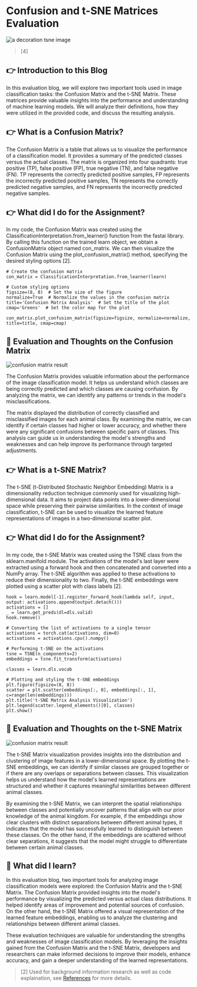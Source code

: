 # Confusion and t-SNE Matrices Evaluation

![a decoration tsne image](/images/tsne-python.jpeg)
> [4]

## 👉 Introduction to this Blog
In this evaluation blog, we will explore two important tools used in image classification tasks: the Confusion Matrix and the t-SNE Matrix. These matrices provide valuable insights into the performance and understanding of machine learning models. We will analyze their definitions, how they were utilized in the provided code, and discuss the resulting analysis.

## 👉 What is a Confusion Matrix?
The Confusion Matrix is a table that allows us to visualize the performance of a classification model. It provides a summary of the predicted classes versus the actual classes. The matrix is organized into four quadrants: true positive (TP), false positive (FP), true negative (TN), and false negative (FN). TP represents the correctly predicted positive samples, FP represents the incorrectly predicted positive samples, TN represents the correctly predicted negative samples, and FN represents the incorrectly predicted negative samples.

## 👉 What did I do for the Assignment?
In my code, the Confusion Matrix was created using the ClassificationInterpretation.from_learner() function from the fastai library. By calling this function on the trained learn object, we obtain a ConfusionMatrix object named con_matrix. We can then visualize the Confusion Matrix using the plot_confusion_matrix() method, specifying the desired styling options [2].

```
# Create the confusion matrix
con_matrix = ClassificationInterpretation.from_learner(learn)

# Custom styling options
figsize=(8, 8)  # Set the size of the figure
normalize=True  # Normalize the values in the confusion matrix
title='Confusion Matrix Analysis'  # Set the title of the plot
cmap='Greens'  # Set the color map for the plot

con_matrix.plot_confusion_matrix(figsize=figsize, normalize=normalize, title=title, cmap=cmap)

```

## 🧠 Evaluation and Thoughts on the Confusion Matrix

![confusion matrix result](/images/confusionmatrix.png)

The Confusion Matrix provides valuable information about the performance of the image classification model. It helps us understand which classes are being correctly predicted and which classes are causing confusion. By analyzing the matrix, we can identify any patterns or trends in the model's misclassifications.

The matrix displayed the distribution of correctly classified and misclassified images for each animal class. By examining the matrix, we can identify if certain classes had higher or lower accuracy, and whether there were any significant confusions between specific pairs of classes. This analysis can guide us in understanding the model's strengths and weaknesses and can help improve its performance through targeted adjustments.


## 👉 What is a t-SNE Matrix?
The t-SNE (t-Distributed Stochastic Neighbor Embedding) Matrix is a dimensionality reduction technique commonly used for visualizing high-dimensional data. It aims to project data points into a lower-dimensional space while preserving their pairwise similarities. In the context of image classification, t-SNE can be used to visualize the learned feature representations of images in a two-dimensional scatter plot.

## 👉 What did I do for the Assignment?
In my code, the t-SNE Matrix was created using the TSNE class from the sklearn.manifold module. The activations of the model's last layer were extracted using a forward hook and then concatenated and converted into a NumPy array. The t-SNE algorithm was applied to these activations to reduce their dimensionality to two. Finally, the t-SNE embeddings were plotted using a scatter plot with class labels [2].

```
hook = learn.model[-1].register_forward_hook(lambda self, input, output: activations.append(output.detach()))
activations = []
_ = learn.get_preds(dl=dls.valid)
hook.remove()

# Converting the list of activations to a single tensor
activations = torch.cat(activations, dim=0)
activations = activations.cpu().numpy()

# Performing t-SNE on the activations
tsne = TSNE(n_components=2)
embeddings = tsne.fit_transform(activations)

classes = learn.dls.vocab

# Plotting and styling the t-SNE embeddings
plt.figure(figsize=(8, 8))
scatter = plt.scatter(embeddings[:, 0], embeddings[:, 1], c=range(len(embeddings)))
plt.title('t-SNE Matrix Analysis Visualization')
plt.legend(scatter.legend_elements()[0], classes)
plt.show()

```

## 🧠 Evaluation and Thoughts on the t-SNE Matrix

![confusion matrix result](/images/t-SNEmatrix.png)

The t-SNE Matrix visualization provides insights into the distribution and clustering of image features in a lower-dimensional space. By plotting the t-SNE embeddings, we can identify if similar classes are grouped together or if there are any overlaps or separations between classes. This visualization helps us understand how the model's learned representations are structured and whether it captures meaningful similarities between different animal classes.

By examining the t-SNE Matrix, we can interpret the spatial relationships between classes and potentially uncover patterns that align with our prior knowledge of the animal kingdom. For example, if the embeddings show clear clusters with distinct separations between different animal types, it indicates that the model has successfully learned to distinguish between these classes. On the other hand, if the embeddings are scattered without clear separations, it suggests that the model might struggle to differentiate between certain animal classes.

## 🤔 What did I learn?

In this evaluation blog, two important tools for analyzing image classification models were explored: the Confusion Matrix and the t-SNE Matrix. The Confusion Matrix provided insights into the model's performance by visualizing the predicted versus actual class distributions. It helped identify areas of improvement and potential sources of confusion. On the other hand, the t-SNE Matrix offered a visual representation of the learned feature embeddings, enabling us to analyze the clustering and relationships between different animal classes.

These evaluation techniques are valuable for understanding the strengths and weaknesses of image classification models. By leveraging the insights gained from the Confusion Matrix and the t-SNE Matrix, developers and researchers can make informed decisions to improve their models, enhance accuracy, and gain a deeper understanding of the learned representations.

> [2] Used for background information research as well as code explaination, see [References](https://github.com/sukizzz/Suki-s-Fast.ai-Blog.github.io/tree/master#point_right-references) for more details. 





